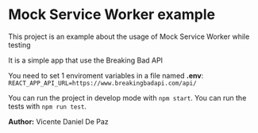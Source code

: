 # Mock Service Worker example
This project is an example about the usage of Mock Service Worker while testing

It is a simple app that use the Breaking Bad API

You need to set 1 enviroment variables in a file named **.env**:
```REACT_APP_API_URL=https://www.breakingbadapi.com/api/```

You can run the project in develop mode with ```npm start```.
You can run the tests with ```npm run test```.

**Author:** Vicente Daniel De Paz